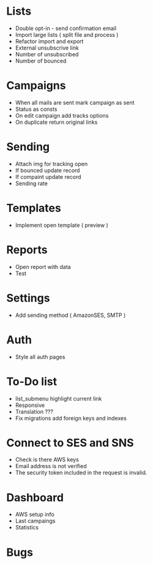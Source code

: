 # Lists
- Double opt-in  - send confirmation email
- Import large lists ( split file and process )
- Refactor import and export
- External unsubscrive link
- Number of unsubscribed
- Number of bounced

# Campaigns
- When all mails are sent mark campaign as sent
- Status as consts
- On edit campaign add tracks options
- On duplicate return original links

# Sending
- Attach img for tracking open
- If bounced update record
- If compaint update record
- Sending rate

# Templates
- Implement open template ( preview )

# Reports
- Open report with data
- Test

# Settings
- Add sending method ( AmazonSES, SMTP )

# Auth
- Style all auth pages

# To-Do list
- list_submenu highlight current link
- Responsive
- Translation ???
- Fix migrations add foreign keys and indexes

# Connect to SES and SNS
- Check is there AWS keys
- Email address is not verified
- The security token included in the request is invalid.

# Dashboard
- AWS setup info
- Last campaings
- Statistics

# Bugs
